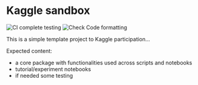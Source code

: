# Kaggle sandbox

![CI complete testing](https://github.com/Borda/kaggle_sandbox/workflows/CI%20complete%20testing/badge.svg?branch=main&event=push)
![Check Code formatting](https://github.com/Borda/kaggle_sandbox/workflows/Check%20Code%20formatting/badge.svg?branch=main&event=push)

This is a simple template project to Kaggle participation...

Expected content:
- a core package with functionalities used across scripts and notebooks
- tutorial/experiment notebooks
- if needed some testing

